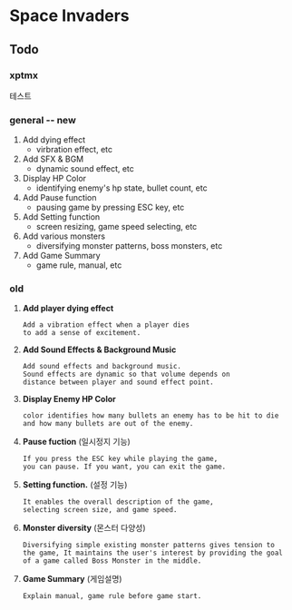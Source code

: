 # Space Invaders

## Todo

### xptmx

테스트

### general -- new

1. Add dying effect
    - virbration effect, etc
2. Add SFX & BGM
    - dynamic sound effect, etc
3. Display HP Color
    - identifying enemy's hp state, bullet count, etc
4. Add Pause function
    - pausing game by pressing ESC key, etc
5. Add Setting function
    - screen resizing, game speed selecting, etc
6. Add various monsters
    - diversifying monster patterns, boss monsters, etc
7. Add Game Summary
    - game rule, manual, etc

### old

1. **Add player dying effect**

       Add a vibration effect when a player dies
       to add a sense of excitement.

2. **Add Sound Effects & Background Music**

       Add sound effects and background music.
       Sound effects are dynamic so that volume depends on
       distance between player and sound effect point.

3. **Display Enemy HP Color**

       color identifies how many bullets an enemy has to be hit to die
       and how many bullets are out of the enemy.

4. **Pause fuction**
   (일시정지 기능)

       If you press the ESC key while playing the game,
       you can pause. If you want, you can exit the game.

5. **Setting function.**
   (설정 기능)

       It enables the overall description of the game,
       selecting screen size, and game speed.

6. **Monster diversity**
   (몬스터 다양성)

       Diversifying simple existing monster patterns gives tension to
       the game, It maintains the user's interest by providing the goal
       of a game called Boss Monster in the middle.

7. **Game Summary**
   (게임설명)

       Explain manual, game rule before game start.
